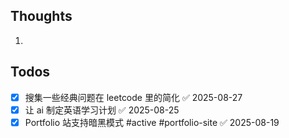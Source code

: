## Thoughts
1. 
## Todos
- [x] 搜集一些经典问题在 leetcode 里的简化 ✅ 2025-08-27
- [x] 让 ai 制定英语学习计划 ✅ 2025-08-25
- [x] Portfolio 站支持暗黑模式 #active #portfolio-site ✅ 2025-08-19
